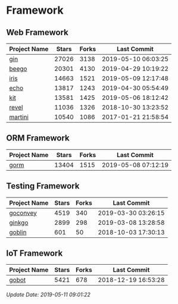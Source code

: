 # Framework

## Web Framework

| Project Name | Stars | Forks | Last Commit |
| ------------ | ----- | ----- | ----------- |
| [gin](https://github.com/gin-gonic/gin) | 27026 | 3138 | 2019-05-10 06:03:25 |
| [beego](https://github.com/astaxie/beego) | 20301 | 4130 | 2019-04-29 10:19:22 |
| [iris](https://github.com/kataras/iris) | 14663 | 1521 | 2019-05-09 12:17:48 |
| [echo](https://github.com/labstack/echo) | 13817 | 1243 | 2019-04-30 05:54:49 |
| [kit](https://github.com/go-kit/kit) | 13581 | 1425 | 2019-05-06 18:12:42 |
| [revel](https://github.com/revel/revel) | 11036 | 1326 | 2018-10-30 13:23:52 |
| [martini](https://github.com/go-martini/martini) | 10540 | 1086 | 2017-01-21 21:58:54 |

## ORM Framework

| Project Name | Stars | Forks | Last Commit |
| ------------ | ----- | ----- | ----------- |
| [gorm](https://github.com/jinzhu/gorm) | 13404 | 1515 | 2019-05-08 07:12:19 |

## Testing Framework

| Project Name | Stars | Forks | Last Commit |
| ------------ | ----- | ----- | ----------- |
| [goconvey](https://github.com/smartystreets/goconvey) | 4519 | 340 | 2019-03-30 03:26:15 |
| [ginkgo](https://github.com/onsi/ginkgo) | 2899 | 298 | 2019-03-08 13:28:58 |
| [goblin](https://github.com/franela/goblin) | 601 | 50 | 2018-10-03 17:30:13 |

## IoT Framework

| Project Name | Stars | Forks | Last Commit |
| ------------ | ----- | ----- | ----------- |
| [gobot](https://github.com/hybridgroup/gobot) | 5421 | 678 | 2018-12-19 16:53:28 |

*Update Date: 2019-05-11 09:01:22*